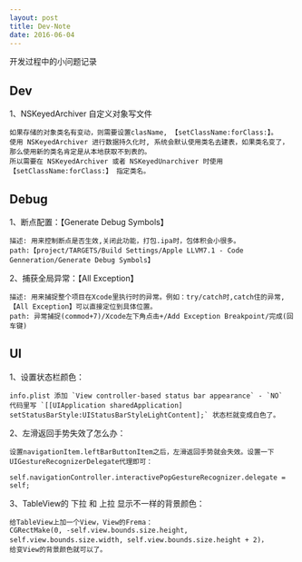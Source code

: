```yaml
---
layout: post
title: Dev-Note
date: 2016-06-04 
---
```


开发过程中的小问题记录

<!--more-->

## Dev

1、NSKeyedArchiver 自定义对象写文件
```
如果存储的对象类名有变动，则需要设置clasName, 【setClassName:forClass:】。        
使用 NSKeyedArchiver 进行数据持久化时, 系统会默认使用类名去建表，如果类名变了，那么使用新的类名肯定是从本地获取不到表的。     
所以需要在 NSKeyedArchiver 或者 NSKeyedUnarchiver 时使用 【setClassName:forClass:】 指定类名。    
```

## Debug

1、断点配置：【Generate Debug Symbols】     
```
描述: 用来控制断点是否生效,关闭此功能，打包.ipa时，包体积会小很多。    
path:【project/TARGETS/Build Settings/Apple LLVM7.1 - Code Genneration/Generate Debug Symbols】    
```

2、捕获全局异常：【All Exception】    
```
描述: 用来捕捉整个项目在Xcode里执行时的异常。例如：try/catch时,catch住的异常,【All Exception】可以直接定位到具体位置。     
path: 异常捕捉(commod+7)/Xcode左下角点击+/Add Exception Breakpoint/完成(回车键)  
```

## UI
1、设置状态栏颜色：
```
info.plist 添加 `View controller-based status bar appearance` - `NO`     
代码里写 `[[UIApplication sharedApplication] setStatusBarStyle:UIStatusBarStyleLightContent];` 状态栏就变成白色了。    
```

2、左滑返回手势失效了怎么办：   
```    
设置navigationItem.leftBarButtonItem之后，左滑返回手势就会失效。设置一下UIGestureRecognizerDelegate代理即可：

self.navigationController.interactivePopGestureRecognizer.delegate = self;
```


3、TableView的 下拉 和 上拉 显示不一样的背景颜色：
```
给TableView上加一个View，View的Frema：
CGRectMake(0, -self.view.bounds.size.height, self.view.bounds.size.width, self.view.bounds.size.height + 2)，
给变View的背景颜色就可以了。
```





